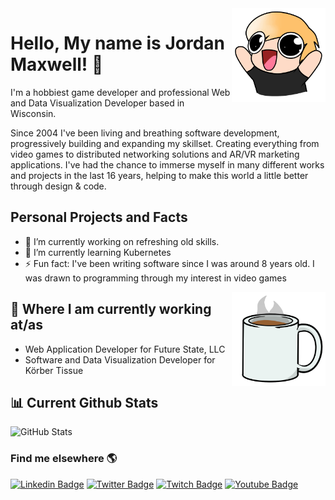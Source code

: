 <img src="https://raw.githubusercontent.com/thetestgame/thetestgame/master/images/emotes/testhappyflipped.png" width="150" align="right">

Hello, My name is Jordan Maxwell! :wave:
========================================

I'm a hobbiest game developer and professional Web and Data Visualization Developer based in Wisconsin.

Since 2004 I've been living and breathing software development, progressively building and expanding my skillset. Creating everything from video games to distributed networking solutions and AR/VR marketing applications. I've had the chance to immerse myself in many different works and projects in the last 16 years, helping to make this world a little better through design & code. 

## Personal Projects and Facts

- 🔭 I’m currently working on refreshing old skills.
- 🌱 I’m currently learning Kubernetes
- ⚡ Fun fact: I've been writing software since I was around 8 years old. I was drawn to programming through my interest in video games

<img src="https://raw.githubusercontent.com/thetestgame/thetestgame/master/images/emotes/coffee.png" width="150" align="right">

## :briefcase: Where I am currently working at/as

* Web Application Developer for Future State, LLC
* Software and Data Visualization Developer for Körber Tissue

## :bar_chart: Current Github Stats

![GitHub Stats](https://github-readme-stats.vercel.app/api?username=thetestgame&count_private=true&show_icons=true)

### Find me elsewhere 🌎

[![Linkedin Badge](https://img.shields.io/badge/-LinkedIn-blue?style=flat-square&logo=Linkedin&logoColor=white&link=https://www.linkedin.com/in/thetestgame//)](https://www.linkedin.com/in/thetestgame/)  [![Twitter Badge](https://img.shields.io/badge/-Twitter-1ca0f1?style=flat-square&labelColor=1ca0f1&logo=twitter&logoColor=white&link=https://twitter.com/thetestgame2)](https://twitter.com/thetestgame2)  [![Twitch Badge](https://img.shields.io/badge/-Twitch-6441a5?labelColor=6441a5&logo=twitch&logoColor=white&style=flat-square)](https://twitch.tv/thetestgame)  [![Youtube Badge](https://img.shields.io/badge/-Youtube-FF0000?labelColor=FF0000&logo=youtube&logoColor=white&style=flat-square)](youtube.com/channel/UCe3YxaTrVk25oaO1mFSs2cw)  

